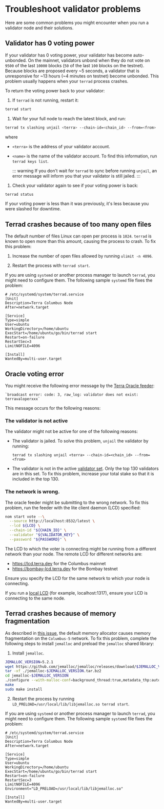 # Troubleshoot validator problems

Here are some common problems you might encounter when you run a validator node and their solutions.

## Validator has 0 voting power

If your validator has 0 voting power, your validator has become auto-unbonded. On the mainnet, validators unbond when they do not vote on `9500` of the last `10000` blocks (`50` of the last `100` blocks on the testnet). Because blocks are proposed every ~5 seconds, a validator that is unresponsive for ~13 hours (~4 minutes on testnet) become unbonded. This problem usually happens when your `terrad` process crashes.

To return the voting power back to your validator:

1. If `terrad` is not running, restart it:

  ```bash
  terrad start
  ```

1. Wait for your full node to reach the latest block, and run:

  ```bash
  terrad tx slashing unjail <terra> --chain-id=<chain_id> --from=<from>
  ```

where


- `<terra>` is the address of your validator account.
- `<name>` is the name of the validator account. To find this information, run `terrad keys list`.

  ::: warning
  If you don't wait for `terrad` to sync before running `unjail`, an error message will inform you that your validator is still jailed.
  :::

1.  Check your validator again to see if your voting power is back:

  ```bash
  terrad status
  ```

If your voting power is less than it was previously, it's less because you were slashed for downtime.

## Terrad crashes because of too many open files

The default number of files Linux can open per process is `1024`. `terrad` is known to open more than this amount, causing the process to crash. To fix this problem:

1. Increase the number of open files allowed by running `ulimit -n 4096`.  

2. Restart the process with `terrad start`.

  If you are using `systemd` or another process manager to launch `terrad`, you might need to configure them. The following  sample `systemd` file fixes the problem:

  ```systemd
  # /etc/systemd/system/terrad.service
  [Unit]
  Description=Terra Columbus Node
  After=network.target

  [Service]
  Type=simple
  User=ubuntu
  WorkingDirectory=/home/ubuntu
  ExecStart=/home/ubuntu/go/bin/terrad start
  Restart=on-failure
  RestartSec=3
  LimitNOFILE=4096

  [Install]
  WantedBy=multi-user.target
  ```

## Oracle voting error

You might receive the following error message by the [Terra Oracle feeder](https://github.com/terra-money/oracle-feeder):

    `broadcast error: code: 3, raw_log: validator does not exist: terravaloperxxx`

This message occurs for the following reasons:

### The validator is not active

The validator might not be active for one of the following reasons:

- The validator is jailed. To solve this problem, `unjail` the validator by running:

    `terrad tx slashing unjail <terra> --chain-id=<chain_id> --from=<from>`

- The validator is not in the active [validator set](https://docs.terra.money/validators.html#delegations). Only the top 130 validators are in this set. To fix this problem, increase your total stake so that it is included in the top 130.

### The network is wrong.

The oracle feeder might be submitting to the wrong network. To fix this problem, run the feeder with the lite client daemon (LCD) specified:

```bash
nom start vote --\
  --source http://localhost:8532/latest \
  --lcd ${LCD} \
  --chain-id "${CHAIN_ID}" \
  --validator "${VALIDATOR_KEY}" \
  --password "${PASSWORD}" \
```

The LCD to which the voter is connecting might be running from a different network than your node. The remote LCD for different networks are:

- https://lcd.terra.dev for the Columbus mainnet
- https://bombay-lcd.terra.dev for the Bombay testnet

Ensure you specify the LCD for the same network to which your node is connecting.

If you run a [local LCD](../Start-LCD.md) (for example, localhost:1317), ensure your LCD is connecting to the same node.

## Terrad crashes because of memory fragmentation

As described in [this issue](https://github.com/terra-money/core/issues/592), the default memory allocator causes memory fragmentation on the `Columbus-5` network. To fix this problem, complete the following steps to install `jemalloc` and preload the `jemalloc` shared library:

1. Install `jemalloc`.

```bash
JEMALLOC_VERSION=5.2.1
wget https://github.com/jemalloc/jemalloc/releases/download/$JEMALLOC_VERSION/jemalloc-$JEMALLOC_VERSION.tar.bz2 
tar -xf ./jemalloc-$JEMALLOC_VERSION.tar.bz2 
cd jemalloc-$JEMALLOC_VERSION
./configure --with-malloc-conf=background_thread:true,metadata_thp:auto,dirty_decay_ms:30000,muzzy_decay_ms:30000
make
sudo make install
```

2. Restart the process by running `LD_PRELOAD=/usr/local/lib/libjemalloc.so terrad start`.

  If you are using `systemd` or another process manager to launch `terrad`, you might need to configure them. The following  sample `systemd` file fixes the problem:

  ```systemd
  # /etc/systemd/system/terrad.service
  [Unit]
  Description=Terra Columbus Node
  After=network.target

  [Service]
  Type=simple
  User=ubuntu
  WorkingDirectory=/home/ubuntu
  ExecStart=/home/ubuntu/go/bin/terrad start
  Restart=on-failure
  RestartSec=3
  LimitNOFILE=4096
  Environment="LD_PRELOAD=/usr/local/lib/libjemalloc.so"

  [Install]
  WantedBy=multi-user.target
  ```